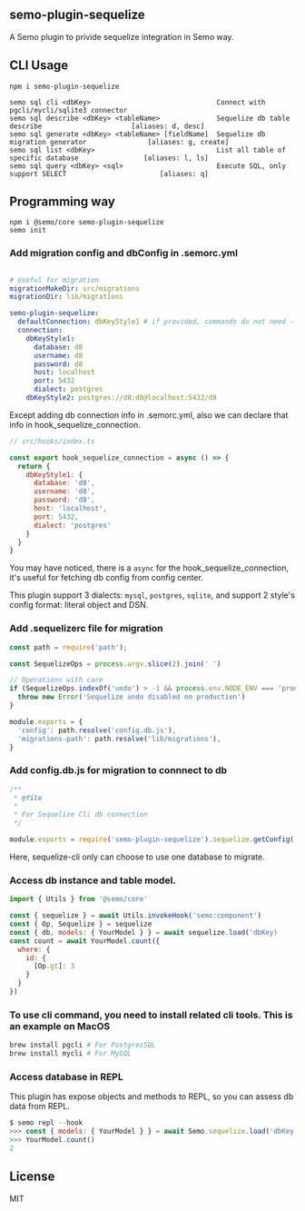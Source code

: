 semo-plugin-sequelize
------------------------

A Semo plugin to privide sequelize integration in Semo way.

## CLI Usage

```
npm i semo-plugin-sequelize

semo sql cli <dbKey>                               Connect with pgcli/mycli/sqlite3 connector
semo sql describe <dbKey> <tableName>              Sequelize db table describe                      [aliases: d, desc]
semo sql generate <dbKey> <tableName> [fieldName]  Sequelize db migration generator               [aliases: g, create]
semo sql list <dbKey>                              List all table of specific database                [aliases: l, ls]
semo sql query <dbKey> <sql>                       Execute SQL, only support SELECT                       [aliases: q]
```

## Programming way

```
npm i @semo/core semo-plugin-sequelize
semo init
```

### Add migration config and dbConfig in .semorc.yml

```yml

# Useful for migration
migrationMakeDir: src/migrations
migrationDir: lib/migrations

semo-plugin-sequelize:
  defaultConnection: dbKeyStyle1 # if provided, commands do not need --db-key
  connection:
    dbKeyStyle1:
      database: d8
      username: d8
      password: d8
      host: localhost
      port: 5432
      dialect: postgres
    dbKeyStyle2: postgres://d8:d8@localhost:5432/d8
```

Except adding db connection info in .semorc.yml, also we can declare that info in hook_sequelize_connection.

```js
// src/hooks/index.ts

const export hook_sequelize_connection = async () => {
  return {
    dbKeyStyle1: {
      database: 'd8',
      username: 'd8',
      password: 'd8',
      host: 'localhost',
      port: 5432,
      dialect: 'postgres'
    }
  }
}
```

You may have noticed, there is a `async` for the hook_sequelize_connection, it's useful for fetching db config from config center.

This plugin support 3 dialects: `mysql`, `postgres`, `sqlite`, and support 2 style's config format: literal object and DSN.

### Add .sequelizerc file for migration

```js
const path = require('path');

const SequelizeOps = process.argv.slice(2).join(' ')

// Operations with care
if (SequelizeOps.indexOf('undo') > -1 && process.env.NODE_ENV === 'production') {
  throw new Error('Sequelize undo disabled on production')
}

module.exports = {
  'config': path.resolve('config.db.js'),
  'migrations-path': path.resolve('lib/migrations'),
}
```

### Add config.db.js for migration to connnect to db

```js
/**
 * @file
 *
 * For Sequelize Cli db connection
 */

module.exports = require('semo-plugin-sequelize').sequelize.getConfig('dbKey')
```

Here, sequelize-cli only can choose to use one database to migrate.

### Access db instance and table model.

```js
import { Utils } from '@semo/core'

const { sequelize } = await Utils.invokeHook('semo:component')
const { Op, Sequelize } = sequelize
const { db, models: { YourModel } } = await sequelize.load('dbKey)
const count = await YourModel.count({
  where: {
    id: {
      [Op.gt]: 3
    }
  }
})
```

### To use cli command, you need to install related cli tools. This is an example on MacOS

```sh
brew install pgcli # For PostgresSQL
brew install mycli # For MySQL
```

### Access database in REPL

This plugin has expose objects and methods to REPL, so you can assess db data from REPL.

```js
$ semo repl --hook
>>> const { models: { YourModel } } = await Semo.sequelize.load('dbKey')
>>> YourModel.count()
2
```

## License

MIT


